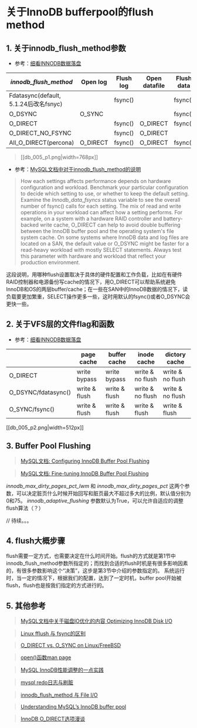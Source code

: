 # 关于InnoDB bufferpool的flush method


## 1. 关于innodb_flush_method参数

* 参考：[细看INNODB数据落盘](http://hatemysql.com/?tag=innodb_flush_method)


|*innodb_flush_method*|Open log|Flush log|Open datafile|Flush data|
|---|---|---|---|---|
|Fdatasync(default, 5.1.24后改名fsnyc)||fsync()||fsync()|
|O_DSYNC|O_SYNC|||fsync()|
|O_DIRECT||fsync()|O_DIRECT|fsync()|
|O_DIRECT_NO_FSYNC||fsync()|O_DIRECT||
All_O_DIRECT(percona)|O_DIRECT|fsync()|O_DIRECT|fsync()|

> [[db_005_p1.png|width=768px]]


* 参考：[MySQL文档中对于innodb_flush_method的说明](https://dev.mysql.com/doc/refman/5.5/en/innodb-parameters.html#sysvar_innodb_flush_method)

>How each settings affects performance depends on hardware configuration and workload. Benchmark your particular configuration to decide which setting to use, or whether to keep the default setting. Examine the *Innodb_data_fsyncs* status variable to see the overall number of fsync() calls for each setting. The mix of read and write operations in your workload can affect how a setting performs. For example, on a system with a hardware RAID controller and battery-backed write cache, O_DIRECT can help to avoid double buffering between the InnoDB buffer pool and the operating system's file system cache. On some systems where InnoDB data and log files are located on a SAN, the default value or O_DSYNC might be faster for a read-heavy workload with mostly SELECT statements. Always test this parameter with hardware and workload that reflect your production environment. 

这段说明，用哪种flush设置取决于具体的硬件配置和工作负载，比如在有硬件RAID控制器和电源备份写cache的情况下，用O_DIRECT可以帮助系统避免InnoDB和OS的两层buffer/cache；在一些在SAN中的InnoDB数据的情况下，读负载要更加繁重，SELECT操作更多一些，这时用默认的fsync()或者O_DSYNC会更快一些。

## 2. 关于VFS层的文件flag和函数

* 参考：[细看INNODB数据落盘](http://www.kuqin.com/shuoit/20141019/342744.html?utm_source=tuicool&utm_medium=referral)

||page cache|buffer cache|inode cache|dictory cache|
|---|---|---|---|---|
|O_DIRECT|write bypass|write bypass|write & no flush|write & no flush|
|O_DSYNC/fdatasync()|write & flush|write & flush|write & no flush|write & no flush|
|O_SYNC/fsync()|write & flush|write & flush|write & flush|write & flush|

[[db_005_p2.png|width=512px]]

## 3. Buffer Pool Flushing

> [MySQL文档: Configuring InnoDB Buffer Pool Flushing](https://dev.mysql.com/doc/refman/5.7/en/innodb-performance-adaptive_flushing.html)

> [MySQL文档: Fine-tuning InnoDB Buffer Pool Flushing](https://dev.mysql.com/doc/refman/5.7/en/innodb-lru-background-flushing.html)

*innodb_max_dirty_pages_pct_lwm* 和 *innodb_max_dirty_pages_pct* 这两个参数，可以决定脏页什么时候开始回写和脏页最大不超过多大的比例，默认值分别为0和75。 *innodb_adaptive_flushing* 参数默认为True，可以允许自适应的调整flush算法（？）

// 待续。。。

## 4. flush大概步骤

flush需要一定方式，也需要决定在什么时间开始。flush的方式就是第1节中innodb_flush_method参数所指定的；而找到合适的flush时机是有很多影响因素的，有很多参数影响这个“决策”，这步是第3节中介绍的参数指定的。
系统运行时，当一定的情况下，根据我们的配置，达到了一定时机，buffer pool开始被flush，flush也是按我们指定的方式进行的。

## 5. 其他参考


>[MySQL文档中关于磁盘IO优化的内容 Optimizing InnoDB Disk I/O](https://dev.mysql.com/doc/refman/5.7/en/optimizing-innodb-diskio.html)

>[Linux fflush 与 fsync的区别](http://blog.csdn.net/cindy9902/article/details/5827183)

>[O_DIRECT vs. O_SYNC on Linux/FreeBSD](http://stackoverflow.com/questions/19440041/o-direct-vs-o-sync-on-linux-freebsd)

>[open()函数man page](http://man7.org/linux/man-pages/man2/open.2.html)

> [MySQL InnoDB性能调整的一点实践](http://robbin.iteye.com/blog/461382)

> [mysql redo日志与刷脏](http://www.cnblogs.com/xxmysql/p/5754211.html)

> [innodb_flush_method 与 File I/O](http://www.orczhou.com/index.php/2009/08/innodb_flush_method-file-io/)

> [Understanding MySQL’s InnoDB buffer pool](https://michael.bouvy.net/blog/en/2015/01/18/understanding-mysql-innodb-buffer-pool-size/)

> [InnoDB O_DIRECT选项漫谈](http://insidemysql.blog.163.com/blog/static/2028340422013671186977/)

